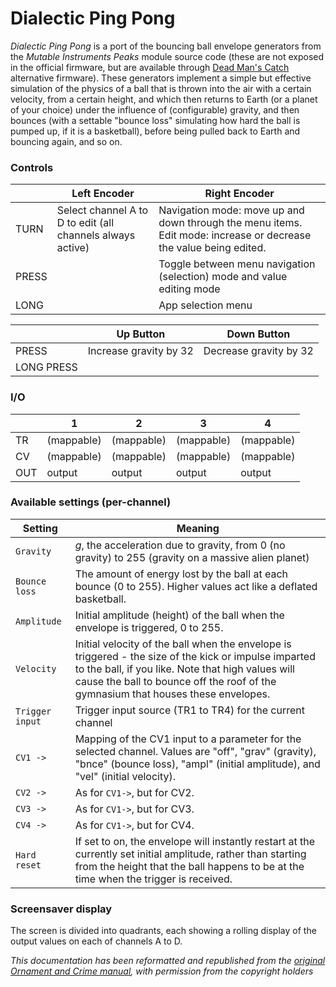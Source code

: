 # Dialectic Ping Pong

_Dialectic Ping Pong_ is a port of the bouncing ball envelope generators from the *Mutable Instruments Peaks* module source code (these are not exposed in the official firmware, but are available through [Dead Man's Catch](https://github.com/timchurches/Mutated-Mutables/releases) alternative firmware). These generators implement a simple but effective simulation of the physics of a ball that is thrown into the air with a certain velocity, from a certain height, and which then returns to Earth (or a planet of your choice) under the influence of (configurable) gravity, and then bounces (with a settable "bounce loss" simulating how hard the ball is pumped up, if it is a basketball), before being pulled back to Earth and bouncing again, and so on.

### Controls

|       | Left Encoder                                               | Right Encoder                                                                                                     |
| ----- | ---------------------------------------------------------- | ----------------------------------------------------------------------------------------------------------------- |
| TURN  | Select channel A to D to edit (all channels always active) | Navigation mode: move up and down through the menu items. Edit mode: increase or decrease the value being edited. |
| PRESS |                                                            | Toggle between menu navigation (selection) mode and value editing mode                                            |
| LONG  |                                                            | App selection menu                                                                                                |

|            | Up Button              | Down Button            |
| ---------- | ---------------------- | ---------------------- |
| PRESS      | Increase gravity by 32 | Decrease gravity by 32 |
| LONG PRESS |                        |                        |


### I/O

|     | 1          | 2          | 3          | 4          |
| --- | ---------- | ---------- | ---------- | ---------- |
| TR  | (mappable) | (mappable) | (mappable) | (mappable) |
| CV  | (mappable) | (mappable) | (mappable) | (mappable) |
| OUT | output     | output     | output     | output     |

### Available settings (per-channel)

| Setting         | Meaning                                                                                                                                                                                                                                         |
| --------------- | ----------------------------------------------------------------------------------------------------------------------------------------------------------------------------------------------------------------------------------------------- |
| `Gravity`       | _g_, the acceleration due to gravity, from 0 (no gravity) to 255 (gravity on a massive alien planet)                                                                                                                                            |
| `Bounce loss`   | The amount of energy lost by the ball at each bounce (0 to 255). Higher values act like a deflated basketball.                                                                                                                                  |
| `Amplitude`     | Initial amplitude (height) of the ball when the envelope is triggered, 0 to 255.                                                                                                                                                                |
| `Velocity`      | Initial velocity of the ball when the envelope is triggered - the size of the kick or impulse imparted to the ball, if you like. Note that high values will cause the ball to bounce off the roof of the gymnasium that houses these envelopes. |
| `Trigger input` | Trigger input source (TR1 to TR4) for the current channel                                                                                                                                                                                       |
| `CV1 ->`        | Mapping of the CV1 input to a parameter for the selected channel. Values are "off", "grav" (gravity), "bnce" (bounce loss), "ampl" (initial amplitude),  and "vel" (initial velocity).                                                          |
| `CV2 ->`        | As for `CV1->`, but for CV2.                                                                                                                                                                                                                    |
| `CV3 ->`        | As for `CV1->`, but for CV3.                                                                                                                                                                                                                    |
| `CV4 ->`        | As for `CV1->`, but for CV4.                                                                                                                                                                                                                    |
| `Hard reset`    | If set to on, the envelope will instantly restart at the currently set initial amplitude, rather than starting from the height that the ball happens to be at the time when the trigger is received.                                            |

### Screensaver display

The screen is divided into quadrants, each showing a rolling display of the output values on each of channels A to D.

*This documentation has been reformatted and republished from the [original Ornament and Crime manual](https://ornament-and-cri.me/user-manual-v1_3/), with permission from the copyright holders* 
